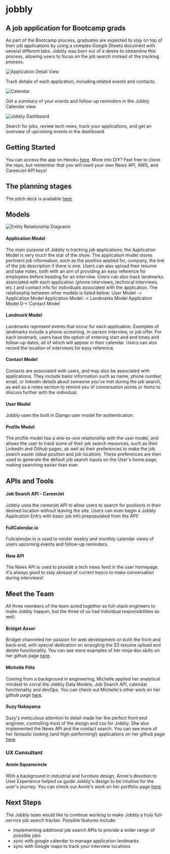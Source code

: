 # jobbly

## A job application for Bootcamp grads

As part of the Bootcamp process, graduates are expected to stay on top of their job applications by using a complex Google Sheets document with several different tabs. Jobbly was born out of a desire to streamline this process, allowing users to focus on the job search instead of the tracking process.

![Application Detail View](https://i.imgur.com/Md67kMu.png)

Track details of each application, including related events and contacts.

![Calendar](https://i.imgur.com/NyHo226.png)

Get a summary of your events and follow-up reminders in the Jobbly Calendar view.

![Jobbly Dashboard](https://i.imgur.com/VMAOIf5.png)

Search for jobs, review tech news, track your applications, and get an overview of upcoming events in the dashboard.

## Getting Started

You can access the app on Heroku [here](https://jobbly-tracker.herokuapp.com/). More into DIY? Feel free to clone the repo, but remember that you will need your own News API, AWS, and CareerJet API keys!

## The planning stages

The pitch deck is available [here](https://docs.google.com/presentation/d/10yUvMnNGTcP0CqpA5ak_AdUjC4EvJczOQ4-DEybtLmk/edit#slide=id.p).

## Models

![Entity Relationship Diagrams](https://i.imgur.com/uZ5GQLi.jpg)

#### Application Model

The main purpose of Jobbly is tracking job applications; the Application Model is very much the star of the show. The application model stores pertinent job information, such as the position applied for, company, the link of the job description if there is one. Users can also upload their resume and take notes, both with an aim of providing an easy reference for employees before heading for an interview. Users can also track landmarks associated with each application (phone interviews, technical interviews, etc.) and contact info for individuals associated with the application. The relationship between other models is listed below:
User Model -< Application Model
Application Model -< Landmarks Model
Application Model 0-< Contact Model

#### Landmark Model

Landmarks represent events that occur for each application. Examples of landmarks include a phone screening, in-person interview, or job offer. For each landmark, users have the option of entering start and end times and follow-up dates, all of which will appear in their calendar. Users can also record the location of interviews for easy reference.

#### Contact Model

Contacts are associated with users, and may also be associated with applications. They include basic information such as name, phone number, email, or linkedin details about someone you've met during the job search, as well as a notes section to remind you of conversation points or items to discuss further with the individual.

#### User Model

Jobbly uses the built in Django user model for authentication.

#### Profile Model

The profile model has a one-to-one relationship with the user model, and allows the user to track some of their job search resources, such as their LinkedIn and Github pages, as well as their preferences to make the job search easier (ideal position and job location). These preferences are then used to generate the default job search inputs on the User's home page, making searching easier than ever.

## APIs and Tools

#### Job Search API - CareerJet

Jobbly uses the careerjet API to allow users to search for positions in their desired location without leaving the site. Users can even begin a Jobbly Application Entry with basic job info prepopulated from the API!

#### FullCalendar.io

Fullcalendar.io is used to render weekly and monthly calendar views of users upcoming events and follow-up reminders.

#### New API

The News API is used to provide a tech news feed in the user homepage. It's always good to stay abreast of current topics to make conversation during interviews!

## Meet the Team

All three members of the team acted together as full-stack engineers to make Jobbly happen, but the three of us had individual responsibilities as well:

#### Bridget Asser

Bridget channeled her passion for web development on both the front and back-end, with special dedication on wrangling the S3 resume upload and delete functionality. You can see more examples of her ninja-dev skills on her github page [here](https://github.com/Bridgta).

#### Michelle Pitts

Coming from a background in engineering, Michelle applied her analytical mindset to corral the Jobbly Data Models, Job Search API, calendar functionality and devOps. You can check out Michelle's other work on her github page [here](https://github.com/meeschka).

#### Suzy Nakayama

Suzy's meticulous attention to detail made her the perfect front end engineer, controlling most of the design and css for Jobbly. She also implemented the News API and the contact search. You can see more of her fantastic looking (and high-performing!) applications on her github page [here](https://github.com/suzynakayama).

### UX Consultant

#### Annie Squarecircle

With a background in industrial and furniture design, Annie's devotion to User Experience helped us guide Jobbly's design to be intuitive for the user's journey. You can check out Annie's work on her portfolio page [here](https://www.anniesquarecircle.com).

## Next Steps

The Jobbly team would like to continue working to make Jobbly a truly full-service job search tracker. Possible features include:

-   implementing additional job search APIs to provide a wider range of possible jobs
-   sync with google calendar to manage application landmarks
-   sync with Google maps to track your interview locations
